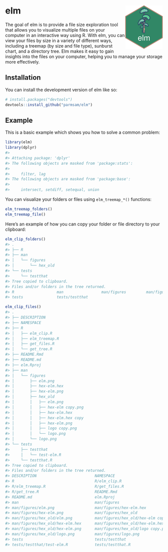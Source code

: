 
<!-- README.md is generated from README.Rmd. Please edit that file -->

# elm <img src="man/figures/logo.png" align="right" height="139" />

<!-- badges: start -->
<!-- badges: end -->

The goal of elm is to provide a file size exploration tool that allows
you to visualize multiple files on your computer in an interactive way
using R. With elm, you can view your files by size in a variety of
different ways, including a treemap (by size and file type), sunburst
chart, and a directory tree. Elm makes it easy to gain insights into the
files on your computer, helping you to manage your storage more
effectively.

## Installation

You can install the development version of elm like so:

``` r
# install.packages("devtools")
devtools::install_github("parmsam/elm")
```

## Example

This is a basic example which shows you how to solve a common problem:

``` r
library(elm)
library(dplyr)
#> 
#> Attaching package: 'dplyr'
#> The following objects are masked from 'package:stats':
#> 
#>     filter, lag
#> The following objects are masked from 'package:base':
#> 
#>     intersect, setdiff, setequal, union
```

You can visualize your folders or files using `elm_treemap_*()`
functions:

``` r
elm_treemap_folders()
elm_treemap_file()
```

Here’s an example of how you can copy your folder or file directory to
your clipboard:

``` r
elm_clip_folders()
#> .
#> ├── R
#> ├── man
#> │   └── figures
#> │       └── hex_old
#> └── tests
#>     └── testthat
#> Tree copied to clipboard.
#> Files and/or folders in the tree returned.
#> R                   man                 man/figures         man/figures/hex_old 
#> tests               tests/testthat
```

``` r
elm_clip_files()
#> .
#> ├── DESCRIPTION
#> ├── NAMESPACE
#> ├── R
#> │   ├── elm_clip.R
#> │   ├── elm_treemap.R
#> │   ├── get_files.R
#> │   └── get_tree.R
#> ├── README.Rmd
#> ├── README.md
#> ├── elm.Rproj
#> ├── man
#> │   └── figures
#> │       ├── elm.png
#> │       ├── hex-elm.hex
#> │       ├── hex-elm.png
#> │       ├── hex_old
#> │       │   ├── elm.png
#> │       │   ├── hex-elm copy.png
#> │       │   ├── hex-elm.hex
#> │       │   ├── hex-elm.hex copy
#> │       │   ├── hex-elm.png
#> │       │   ├── logo copy.png
#> │       │   └── logo.png
#> │       └── logo.png
#> └── tests
#>     ├── testthat
#>     │   └── test-elm.R
#>     └── testthat.R
#> Tree copied to clipboard.
#> Files and/or folders in the tree returned.
#> DESCRIPTION                          NAMESPACE                            
#> R                                    R/elm_clip.R                         
#> R/elm_treemap.R                      R/get_files.R                        
#> R/get_tree.R                         README.Rmd                           
#> README.md                            elm.Rproj                            
#> man                                  man/figures                          
#> man/figures/elm.png                  man/figures/hex-elm.hex              
#> man/figures/hex-elm.png              man/figures/hex_old                  
#> man/figures/hex_old/elm.png          man/figures/hex_old/hex-elm copy.png 
#> man/figures/hex_old/hex-elm.hex      man/figures/hex_old/hex-elm.hex copy 
#> man/figures/hex_old/hex-elm.png      man/figures/hex_old/logo copy.png    
#> man/figures/hex_old/logo.png         man/figures/logo.png                 
#> tests                                tests/testthat                       
#> tests/testthat/test-elm.R            tests/testthat.R
```
